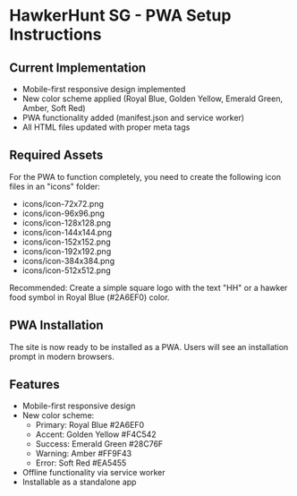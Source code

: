 # HawkerHunt SG - PWA Setup Instructions

## Current Implementation
- Mobile-first responsive design implemented
- New color scheme applied (Royal Blue, Golden Yellow, Emerald Green, Amber, Soft Red)
- PWA functionality added (manifest.json and service worker)
- All HTML files updated with proper meta tags

## Required Assets
For the PWA to function completely, you need to create the following icon files in an "icons" folder:

- icons/icon-72x72.png
- icons/icon-96x96.png
- icons/icon-128x128.png
- icons/icon-144x144.png
- icons/icon-152x152.png
- icons/icon-192x192.png
- icons/icon-384x384.png
- icons/icon-512x512.png

Recommended: Create a simple square logo with the text "HH" or a hawker food symbol in Royal Blue (#2A6EF0) color.

## PWA Installation
The site is now ready to be installed as a PWA. Users will see an installation prompt in modern browsers.

## Features
- Mobile-first responsive design
- New color scheme: 
  - Primary: Royal Blue #2A6EF0
  - Accent: Golden Yellow #F4C542
  - Success: Emerald Green #28C76F
  - Warning: Amber #FF9F43
  - Error: Soft Red #EA5455
- Offline functionality via service worker
- Installable as a standalone app
